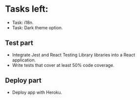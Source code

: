 # Tasks left:

- Task: i18n.
- Task: Dark theme option.

## Test part

- Integrate Jest and React Testing Library libraries into a React application.
- Write tests that cover at least 50% code coverage.

## Deploy part

- Deploy app with Heroku.
